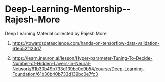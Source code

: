 # Deep-Learning-Mentorship--Rajesh-More
Deep Learning Material collected by Rajesh More

1. https://towardsdatascience.com/hands-on-tensorflow-data-validation-61e552f123d7

2. https://learn.ineuron.ai/lesson/Hyper-parameter-Tuning-To-Decide-Number-of-Hidden-Layers-in-Neural-Network/61b30b49b733d139bc0e9b54/course/Deep-Learning-Foundation/61b30b40b733d139bc0e7fc3
